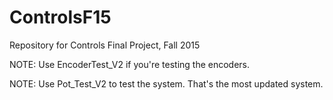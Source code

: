 # ControlsF15
Repository for Controls Final Project, Fall 2015

NOTE: Use EncoderTest_V2 if you're testing the encoders. 

NOTE: Use Pot_Test_V2 to test the system. That's the most updated system.
